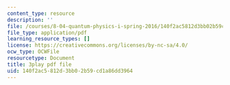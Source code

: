 ```yaml
---
content_type: resource
description: ''
file: /courses/8-04-quantum-physics-i-spring-2016/140f2ac5812d3bb02b59cd1a86dd3964_QMeKIiufg5s.pdf
file_type: application/pdf
learning_resource_types: []
license: https://creativecommons.org/licenses/by-nc-sa/4.0/
ocw_type: OCWFile
resourcetype: Document
title: 3play pdf file
uid: 140f2ac5-812d-3bb0-2b59-cd1a86dd3964
---
```

